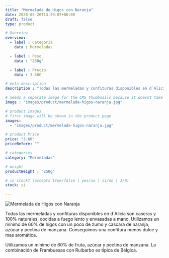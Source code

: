 ```yaml
---
title: "Mermelada de Higos con Naranja"
date: 2020-05-26T13:39:07+06:00
draft: false
type: product

# Overview
overview:
  - label : Categoría
    data : Mermeladas

  - label : Peso
    data : "250g"

  - label : Precio
    data : 3.60€

# meta description
description : "Todas las mermeladas y confituras disponibles en d´Alicia son caseras y 100% naturales, cocidas a fuego lento y envasadas a mano. Utilizamos un mínimo de 60% de higos con un poco de zumo y cascara de naranja, azúcar y pectina de manzana. Conseguimos una confitura menos dulce y mas aromática."

# needs a separate image for the CMS thumbnails because it doesnt take arrays (slideshow images)
image : "images/product/mermelada-higos-naranja.jpg"

# product Images
# first image will be shown in the product page
images:
  - "images/product/mermelada-higos-naranja.jpg"

# product Price
price: "3.60"
priceBefore: ""

# categories
category: "Mermeladas"

# weight
productWeight : "250g"

# in stock? (accepts true/false | yes/no | si/no | 1/0)
stock: si

---
```

![Mermelada de Higos con Naranja](/images/product/mermelada-higos-naranja.jpg "Mermelada de Higos con Naranja")

Todas las mermeladas y confituras disponibles en d´Alicia son caseras y 100% naturales, cocidas a fuego lento y envasadas a mano. Utilizamos un mínimo de 60% de higos con un poco de zumo y cascara de naranja, azúcar y pectina de manzana. Conseguimos una confitura menos dulce y mas aromática.

Utilizamos un mínimo de 60% de fruta, azúcar y pectina de manzana. La combinación de Frambuesas con Ruibarbo es típica de Bélgica.
